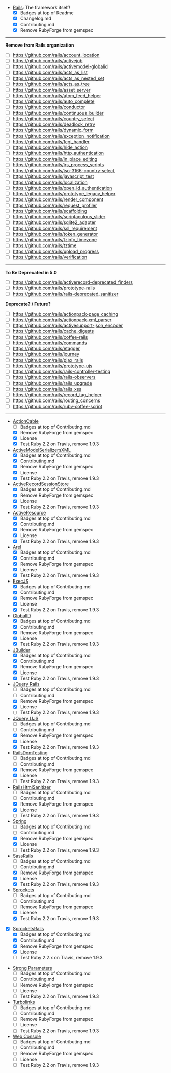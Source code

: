 - [Rails](https://github.com/rails/rails): The framework itself!
  - [x] Badges at top of Readme
  - [x] Changelog.md
  - [x] Contributing.md
  - [x] Remove RubyForge from gemspec
  
---

**Remove from Rails organization**

- [ ] https://github.com/rails/account_location
- [ ] https://github.com/rails/activejob
- [ ] https://github.com/rails/activemodel-globalid
- [ ] https://github.com/rails/acts_as_list
- [ ] https://github.com/rails/acts_as_nested_set
- [ ] https://github.com/rails/acts_as_tree
- [ ] https://github.com/rails/asset_server
- [ ] https://github.com/rails/atom_feed_helper
- [ ] https://github.com/rails/auto_complete
- [ ] https://github.com/rails/conductor
- [ ] https://github.com/rails/continuous_builder
- [ ] https://github.com/rails/country_select
- [ ] https://github.com/rails/deadlock_retry
- [ ] https://github.com/rails/dynamic_form
- [ ] https://github.com/rails/exception_notification
- [ ] https://github.com/rails/fcgi_handler
- [ ] https://github.com/rails/hide_action
- [ ] https://github.com/rails/http_authentication
- [ ] https://github.com/rails/in_place_editing
- [ ] https://github.com/rails/irs_process_scripts
- [ ] https://github.com/rails/iso-3166-country-select
- [ ] https://github.com/rails/javascript_test
- [ ] https://github.com/rails/localization
- [ ] https://github.com/rails/open_id_authentication
- [ ] https://github.com/rails/prototype_legacy_helper
- [ ] https://github.com/rails/render_component
- [ ] https://github.com/rails/request_profiler
- [ ] https://github.com/rails/scaffolding
- [ ] https://github.com/rails/scriptaculous_slider
- [ ] https://github.com/rails/sqlite2_adapter
- [ ] https://github.com/rails/ssl_requirement
- [ ] https://github.com/rails/token_generator
- [ ] https://github.com/rails/tzinfo_timezone
- [ ] https://github.com/rails/tztime
- [ ] https://github.com/rails/upload_progress
- [ ] https://github.com/rails/verification

---

**To Be Deprecated in 5.0**
- [ ] https://github.com/rails/activerecord-deprecated_finders
- [ ] https://github.com/rails/prototype-rails
- [ ] https://github.com/rails/rails-deprecated_sanitizer

**Deprecate? / Future?**

- [ ] https://github.com/rails/actionpack-page_caching
- [ ] https://github.com/rails/actionpack-xml_parser
- [ ] https://github.com/rails/activesupport-json_encoder
- [ ] https://github.com/rails/cache_digests
- [ ] https://github.com/rails/coffee-rails
- [ ] https://github.com/rails/commands
- [ ] https://github.com/rails/etagger
- [ ] https://github.com/rails/journey
- [ ] https://github.com/rails/pjax_rails
- [ ] https://github.com/rails/prototype-ujs
- [ ] https://github.com/rails/rails-controller-testing
- [ ] https://github.com/rails/rails-observers
- [ ] https://github.com/rails/rails_upgrade
- [ ] https://github.com/rails/rails_xss
- [ ] https://github.com/rails/record_tag_helper
- [ ] https://github.com/rails/routing_concerns
- [ ] https://github.com/rails/ruby-coffee-script

---

- [ActionCable](https://github.com/rails/actioncable)
  - [ ] Badges at top of Contributing.md
  - [x] Remove RubyForge from gemspec
  - [x] License
  - [x] Test Ruby 2.2 on Travis, remove 1.9.3
- [ActiveModelSerializersXML](https://github.com/rails/activemodel-serializers-xml)
  - [x] Badges at top of Contributing.md
  - [x] Contributing.md
  - [x] Remove RubyForge from gemspec
  - [x] License
  - [x] Test Ruby 2.2 on Travis, remove 1.9.3
- [ActiveRecordSessionStore](https://github.com/rails/activerecord-session_store)
  - [x] Badges at top of Contributing.md
  - [x] Remove RubyForge from gemspec
  - [x] License
  - [x] Test Ruby 2.2 on Travis, remove 1.9.3
- [ActiveResource](https://github.com/rails/activeresource)
  - [x] Badges at top of Contributing.md
  - [x] Contributing.md
  - [x] Remove RubyForge from gemspec
  - [x] License
  - [x] Test Ruby 2.2 on Travis, remove 1.9.3
- [Arel](https://github.com/rails/arel)
  - [x] Badges at top of Contributing.md
  - [x] Contributing.md
  - [x] Remove RubyForge from gemspec
  - [x] License
  - [x] Test Ruby 2.2 on Travis, remove 1.9.3
- [ExecJS](https://github.com/rails/execjs)
  - [x] Badges at top of Contributing.md
  - [x] Contributing.md
  - [x] Remove RubyForge from gemspec
  - [x] License
  - [x] Test Ruby 2.2 on Travis, remove 1.9.3
- [GlobalID](https://github.com/rails/globalid)
  - [x] Badges at top of Contributing.md
  - [x] Contributing.md
  - [x] Remove RubyForge from gemspec
  - [x] License
  - [x] Test Ruby 2.2 on Travis, remove 1.9.3
- [JBuilder](https://github.com/rails/jbuilder)
  - [x] Badges at top of Contributing.md
  - [x] Contributing.md
  - [x] Remove RubyForge from gemspec
  - [x] License
  - [x] Test Ruby 2.2 on Travis, remove 1.9.3
- [JQuery Rails](https://github.com/rails/jquery-rails)
  - [ ] Badges at top of Contributing.md
  - [ ] Contributing.md
  - [x] Remove RubyForge from gemspec
  - [x] License
  - [ ] Test Ruby 2.2 on Travis, remove 1.9.3
- [JQuery UJS](https://github.com/rails/jquery-ujs)
  - [ ] Badges at top of Contributing.md
  - [ ] Contributing.md
  - [x] Remove RubyForge from gemspec
  - [x] License
  - [x] Test Ruby 2.2 on Travis, remove 1.9.3
- [RailsDomTesting](https://github.com/rails/rails-dom-testing)
  - [ ] Badges at top of Contributing.md
  - [ ] Contributing.md
  - [x] Remove RubyForge from gemspec
  - [x] License
  - [ ] Test Ruby 2.2 on Travis, remove 1.9.3
- [RailsHtmlSanitizer](https://github.com/rails/rails-html-sanitizer)
  - [ ] Badges at top of Contributing.md
  - [ ] Contributing.md
  - [x] Remove RubyForge from gemspec
  - [x] License
  - [ ] Test Ruby 2.2 on Travis, remove 1.9.3
- [Spring](https://github.com/rails/spring)
  - [ ] Badges at top of Contributing.md
  - [ ] Contributing.md
  - [x] Remove RubyForge from gemspec
  - [x] License
  - [ ] Test Ruby 2.2 on Travis, remove 1.9.3
- [SassRails](https://github.com/rails/sass-rails)
  - [ ] Badges at top of Contributing.md
  - [ ] Contributing.md
  - [x] Remove RubyForge from gemspec
  - [x] License
  - [x] Test Ruby 2.2 on Travis, remove 1.9.3
- [Sprockets](https://github.com/rails/sprockets)
  - [ ] Badges at top of Contributing.md
  - [ ] Contributing.md
  - [ ] Remove RubyForge from gemspec
  - [x] License
  - [x] Test Ruby 2.2 on Travis, remove 1.9.3
- [x] [SprocketsRails](https://github.com/rails/sprockets-rails)
  - [x] Badges at top of Contributing.md
  - [x] Contributing.md
  - [x] Remove RubyForge from gemspec
  - [x] License
  - [ ] Test Ruby 2.2.x on Travis, remove 1.9.3
- [Strong Parameters](https://github.com/rails/strong_parameters)
  - [ ] Badges at top of Contributing.md
  - [ ] Contributing.md
  - [ ] Remove RubyForge from gemspec
  - [ ] License
  - [ ] Test Ruby 2.2 on Travis, remove 1.9.3
- [Turbolinks](https://github.com/rails/turbolinks)
  - [ ] Badges at top of Contributing.md
  - [ ] Contributing.md
  - [ ] Remove RubyForge from gemspec
  - [ ] License
  - [ ] Test Ruby 2.2 on Travis, remove 1.9.3
- [Web Console](https://github.com/rails/web-console)
  - [ ] Badges at top of Contributing.md
  - [ ] Contributing.md
  - [ ] Remove RubyForge from gemspec
  - [ ] License
  - [ ] Test Ruby 2.2 on Travis, remove 1.9.3
